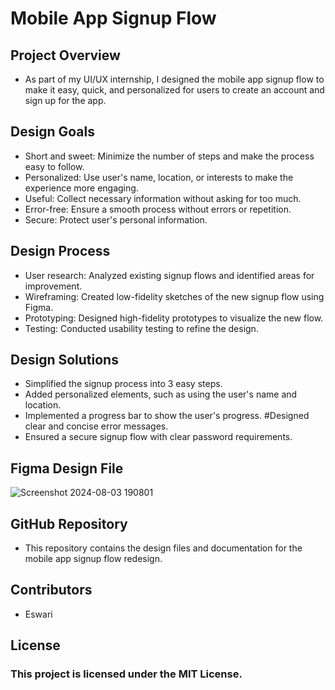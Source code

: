# Mobile App Signup Flow 

## Project Overview 
* As part of my UI/UX internship, I designed the mobile app signup flow to make it easy, quick, and personalized for users to create an account and sign up for the app.

## Design Goals
* Short and sweet: Minimize the number of steps and make the process easy to follow.
* Personalized: Use user's name, location, or interests to make the experience more engaging. 
* Useful: Collect necessary information without asking for too much. 
* Error-free: Ensure a smooth process without errors or repetition. 
* Secure: Protect user's personal information.

## Design Process
* User research: Analyzed existing signup flows and identified areas for improvement.
* Wireframing: Created low-fidelity sketches of the new signup flow using Figma. 
* Prototyping: Designed high-fidelity prototypes to visualize the new flow.
* Testing: Conducted usability testing to refine the design. 

## Design Solutions 
* Simplified the signup process into 3 easy steps.
* Added personalized elements, such as using the user's name and location.
* Implemented a progress bar to show the user's progress. #Designed clear and concise error messages. 
* Ensured a secure signup flow with clear password requirements. 

## Figma Design File <br>
![Screenshot 2024-08-03 190801](https://github.com/user-attachments/assets/34b4914b-5004-4dd3-b26a-4fd1995c40ff) 

## GitHub Repository 
* This repository contains the design files and documentation for the mobile app signup flow redesign. 

## Contributors 
* Eswari 

## License
### This project is licensed under the MIT License.
